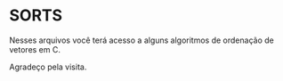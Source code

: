 # SORTS

Nesses arquivos você terá acesso a alguns algoritmos de ordenação de vetores em C.

Agradeço pela visita.
